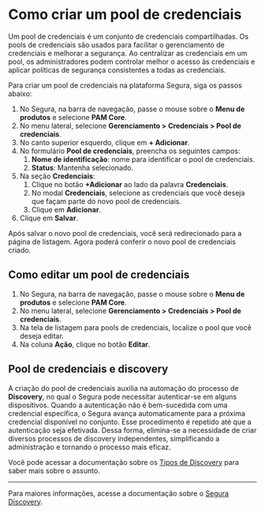 # Como criar um pool de credenciais

Um pool de credenciais é um conjunto de credenciais compartilhadas. Os pools de credenciais são usados para facilitar o gerenciamento de credenciais e melhorar a segurança. Ao centralizar as credenciais em um pool, os administradores podem controlar melhor o acesso às credenciais e aplicar políticas de segurança consistentes a todas as credenciais.

Para criar um pool de credenciais na plataforma Segura, siga os passos abaixo:

1. No Segura, na barra de navegação, passe o mouse sobre o **Menu de produtos** e selecione **PAM Core**. 
2. No menu lateral, selecione **Gerenciamento > Credenciais > Pool de credenciais**.
3. No canto superior esquerdo, clique em **+ Adicionar**.
4. No formulário **Pool de credenciais**, preencha os seguintes campos:
    1. **Nome de identificação**: nome para identificar o pool de credenciais.
    2. **Status**: Mantenha selecionado.
5. Na seção **Credenciais**:
    1. Clique no botão **+Adicionar** ao lado da palavra **Credenciais**.
    2. No modal **Credenciais**, selecione as credenciais que você deseja que façam parte do novo pool de credenciais.
    3. Clique em **Adicionar**.
6. Clique em **Salvar**.

Após salvar o novo pool de credenciais, você será redirecionado para a página de listagem. Agora poderá conferir o novo pool de credenciais criado.

## Como editar um pool de credenciais

1. No Segura, na barra de navegação, passe o mouse sobre o **Menu de produtos** e selecione **PAM Core**. 
2. No menu lateral, selecione **Gerenciamento > Credenciais > Pool de credenciais**.
3. Na tela de listagem para pools de credenciais, localize o pool que você deseja editar.
4. Na coluna **Ação**, clique no botão **Editar**.

## Pool de credenciais e discovery

A criação do pool de credenciais auxilia na automação do processo de **Discovery**, no qual o Segura pode necessitar autenticar-se em alguns dispositivos. Quando a autenticação não é bem-sucedida com uma credencial específica, o Segura avança automaticamente para a próxima credencial disponível no conjunto. Esse procedimento é repetido até que a autenticação seja efetivada. Dessa forma, elimina-se a necessidade de criar diversos processos de discovery independentes, simplificando a administração e tornando o processo mais eficaz.

Você pode acessar a documentação sobre os [Tipos de Discovery](https://docs.Segura.io/v4/docs/pt/discovery-create-discovery) para saber mais sobre o assunto.

---

Para maiores informações, acesse a documentação sobre o [Segura Discovery](https://docs.Segura.io/v4/docs/pt/discovery).